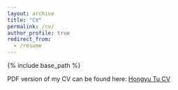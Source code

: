 ```yaml
---
layout: archive
title: "CV"
permalink: /cv/
author_profile: true
redirect_from:
  - /resume
---
```


{% include base_path %}

PDF version of my CV can be found here: [Hongyu Tu CV](https://umass-my.sharepoint.com/:b:/g/personal/hongyutu_umass_edu/Ed431rF0WStJvaKoBcnuvfABWR_-4D2jI5HZwKcUmfLDRA?e=GtHJrZ)

<!-- Education
======
* University of Massachusetts, Amherst
  * M.S. in Computer Science
  * Aug. 2021 - May 2023 (Expected)
* University of Maryland, College Park
  * B.S. in Computer Engineering
  * Aug. 2017 - May 2021 

Experience
======
* Fall 2020: Undergraduate Research
  * University of Maryland
  * Proposed to use the robot arm to interact with objects to maximize the perception of the object during object identification, especially, recover the lost information caused by objects concealed by each other.
  * Conducted the simulation experiments with the ML_Agents library of the Unity game engine.
  * Participated in the reinforcement learning training of the mechanical arm in the virtual environment by setting up virtual environment, adjusting the setting parameters, reward and penalty, etc.
  
* Winter 2019: Recommender System Optimization Specialist Intern
  * Tencent, News Feed Platform Department 
  * Participated in optimizing the recommendation engine for Tencent ‘Kandian’, a new content service for info stream, predicting the view counts with just the title of an article, finding keywords that effects view counts the most and acquiring trending topics up to date.
  * Improved the System with machine learning techniques, including dimension reduction, TFIDF and n-gram.

* Summer 2019: Security Engineer Intern
  * Shanghai Huifu Payment Ltd., Product Control Department
  * Used the open source toolkit “chaos blade” developed by Alibaba to test the wholeness of system security under extreme circumstances related to full load of RAM, CPU, disk storage and so on.

* Fall 2017: FIRE Program, Machine Learning stream
  * University of Maryland
  * Aimed to build a mode with triplet network to detect individual bats’ call within a specific species, which could aid the revival of endangered species such as the Mexican Fishing Bats by providing a greater understanding of the behavior and speech patterns of the individuals that make up a species.
  * Imported pre-processed spectrograms into our model and combined a triplet network specific to images with a
residual network to improve the detection accuracy.
  * Proved that a triplet loss network is efficient and feasible to calculate the loss between input data.
  * [Repo Link](https://github.com/h-tu/FIRE-Bat-detect)

Selected Courseworks
======
* Course Project for COMP SCI 685: Advanced Natural Language Processing - May. 2022
  * Scraped over 1 million Danmu (live comments) from a Chinese video site Bilibili.
  * Proposed to extract in-jokes that are popular within different categories of videos from the 1 million text-based comments, and used GAN to generate Danmu that fits specified video categories. 
  * Performed fine-tuning to BERT so that it learns to predict the origin category of certain in-jokes. 


* Course Project for COMP SCI 682: Neural Networks: Modern Intro - Nov. 2021
  * Applied a mix of technics in computer vision and reinforcement learning to play arcade game.
  * Trained three neural networks to control the player in the game: first uses YOLO to extract features from the game visual. Its output will go through processing and  be turned into state representations and feed into RL model and actions that will yield the highest reward will be outputted. Last model acts as a wrapper that will turn the game into a trainable environment. 

* Course Project for COMP SCI 687: Reinforcement Learning - Nov. 2021
  * Implemented Reinforce with Baseline, One-Step Actor-Critic, Episodic Semi-Gradient n-step SARSA with PyTorch. 
  * Constructed Environments including Grid World, Mountain Car, Cartpole and Blackjack and applied the three algorithms above to the environments to compare the performances. 

* Course Project for CMSC426: Computer Vision - May 2021
  * Made a tool to stitch images into a panorama using SIFT, Homography Estimation, Image Warping (Blending), etc.
  * Implemented 16-layer CNN with PyTorch for image classification for another task.

* Course Project for CMSC320: Intro to Data Science - May 2020
  * Applied Machine Learning Algorithm, logistic regression classifier to predict NBA Games.
  * Conducted analysis of the relationships between the winning and field-goal, rebounds, assists, steals, blocks, turnover, etc. Coded with Python.

* Course Project for CMSC421: Intro to AI - Dec. 2019
  * Built a basic neural network from scratch with the mathematical principles learnt in class.
  * Implemented functions including feed forward, training and backpropagate. Coded with Python.

Skills
======
* Programing Languages
  * Python, C, Java, Ruby, Rust
  * MATLAB, Arduino, Assembly
  * SQL
* Libraries
  * TensorFlow, Keras, PyTorch, scikit-learn, OpenCV
  * pandas, Numpy, Matplotlib
  * Flask
* Tools
  * Linux, Git -->
